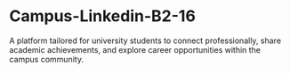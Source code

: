 # Campus-Linkedin-B2-16
A platform tailored for university students to connect professionally, share academic achievements, and explore career opportunities within the campus community. 
